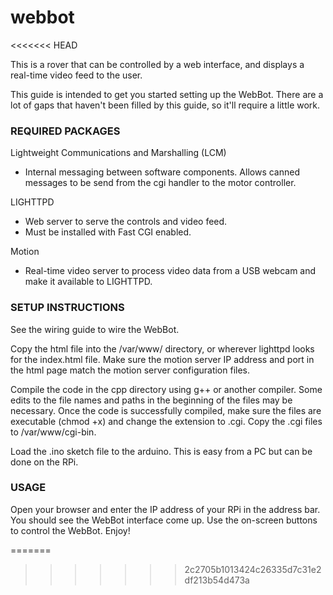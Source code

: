 # webbot
<<<<<<< HEAD

This is a rover that can be controlled by a web interface, and displays a real-time video feed to the user. 

This guide is intended to get you started setting up the WebBot. There are a lot of gaps that haven't been filled
by this guide, so it'll require a little work.

### REQUIRED PACKAGES ###
Lightweight Communications and Marshalling (LCM)
- Internal messaging between software components. Allows canned messages to be send from the cgi handler
    to the motor controller.

LIGHTTPD
- Web server to serve the controls and video feed.
- Must be installed with Fast CGI enabled. 

Motion
- Real-time video server to process video data from a USB webcam and make it available to LIGHTTPD.

### SETUP INSTRUCTIONS ###
See the wiring guide to wire the WebBot.

Copy the html file into the /var/www/ directory, or wherever lighttpd looks for the index.html file.
Make sure the motion server IP address and port in the html page match the motion server configuration files. 

Compile the code in the cpp directory using g++ or another compiler. Some edits to the file names and paths in the 
beginning of the files may be necessary. Once the code is successfully compiled, make sure the files are executable
(chmod +x) and change the extension to .cgi. Copy the .cgi files to /var/www/cgi-bin.

Load the .ino sketch file to the arduino. This is easy from a PC but can be done on the RPi.

### USAGE ###
Open your browser and enter the IP address of your RPi in the address bar. You should see the WebBot interface
come up. Use the on-screen buttons to control the WebBot. Enjoy!

=======
>>>>>>> 2c2705b1013424c26335d7c31e2df213b54d473a
